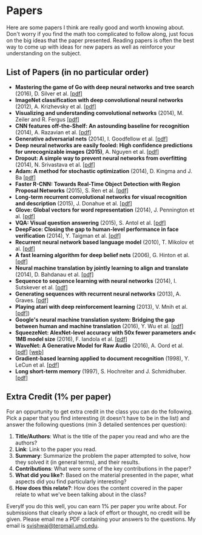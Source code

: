 # Papers

Here are some papers I think are really good and worth knowing about. Don't worry if you find the math too complicated to follow along, just focus on the big ideas that the paper presented. Reading papers is often the best way to come up with ideas for new papers as well as reinforce your understanding on the subject.

## List of Papers (in no particular order)
- **Mastering the game of Go with deep neural networks and tree search** (2016), D. Silver et al. [[pdf]](http://www.nature.com/nature/journal/v529/n7587/full/nature16961.html)
- **ImageNet classification with deep convolutional neural networks** (2012), A. Krizhevsky et al. [[pdf]](http://papers.nips.cc/paper/4824-imagenet-classification-with-deep-convolutional-neural-networks.pdf)
- **Visualizing and understanding convolutional networks** (2014), M. Zeiler and R. Fergus [[pdf]](https://arxiv.org/pdf/1311.2901.pdf)
- **CNN features off-the-Shelf: An astounding baseline for recognition** (2014), A. Razavian et al. [[pdf]](http://www.cv-foundation.org//openaccess/content_cvpr_workshops_2014/W15/papers/Razavian_CNN_Features_Off-the-Shelf_2014_CVPR_paper.pdf)
- **Generative adversarial nets** (2014), I. Goodfellow et al. [[pdf]](http://papers.nips.cc/paper/5423-generative-adversarial-nets.pdf)
- **Deep neural networks are easily fooled: High confidence predictions for unrecognizable images (2015)**, A. Nguyen et al. [[pdf]](https://arxiv.org/pdf/1311.2901.pdf)
- **Dropout: A simple way to prevent neural networks from overfitting** (2014), N. Srivastava et al. [[pdf]](http://jmlr.org/papers/volume15/srivastava14a/srivastava14a.pdf)
- **Adam: A method for stochastic optimization** (2014), D. Kingma and J. Ba [[pdf]](http://arxiv.org/pdf/1412.6980)
- **Faster R-CNN: Towards Real-Time Object Detection with Region Proposal Networks** (2015), S. Ren et al. [[pdf]](http://papers.nips.cc/paper/5638-faster-r-cnn-towards-real-time-object-detection-with-region-proposal-networks.pdf)
- **Long-term recurrent convolutional networks for visual recognition and description** (2015), J. Donahue et al. [[pdf]](http://www.cv-foundation.org/openaccess/content_cvpr_2015/papers/Donahue_Long-Term_Recurrent_Convolutional_2015_CVPR_paper.pdf)
- **Glove: Global vectors for word representation** (2014), J. Pennington et al. [[pdf]](http://anthology.aclweb.org/D/D14/D14-1162.pdf)
- **VQA: Visual question answering** (2015), S. Antol et al. [[pdf]](http://www.cv-foundation.org/openaccess/content_iccv_2015/papers/Antol_VQA_Visual_Question_ICCV_2015_paper.pdf)
- **DeepFace: Closing the gap to human-level performance in face verification** (2014), Y. Taigman et al. [[pdf]](http://www.cv-foundation.org/openaccess/content_cvpr_2014/papers/Taigman_DeepFace_Closing_the_2014_CVPR_paper.pdf)
- **Recurrent neural network based language model** (2010), T. Mikolov et al. [[pdf]](http://www.fit.vutbr.cz/research/groups/speech/servite/2010/rnnlm_mikolov.pdf)
- **A fast learning algorithm for deep belief nets** (2006), G. Hinton et al. [[pdf]](http://nuyoo.utm.mx/~jjf/rna/A8%20A%20fast%20learning%20algorithm%20for%20deep%20belief%20nets.pdf)
- **Neural machine translation by jointly learning to align and translate** (2014), D. Bahdanau et al. [[pdf]](http://arxiv.org/pdf/1409.0473)
- **Sequence to sequence learning with neural networks** (2014), I. Sutskever et al. [[pdf]](http://papers.nips.cc/paper/5346-sequence-to-sequence-learning-with-neural-networks.pdf)
- **Generating sequences with recurrent neural networks** (2013), A. Graves. [[pdf]](https://arxiv.org/pdf/1308.0850)
- **Playing atari with deep reinforcement learning** (2013), V. Mnih et al. [[pdf]](http://arxiv.org/pdf/1312.5602.pdf))
- **Google's neural machine translation system: Bridging the gap between human and machine translation** (2016), Y. Wu et al. [[pdf]](https://arxiv.org/pdf/1609.08144)
- **SqueezeNet: AlexNet-level accuracy with 50x fewer parameters and< 1MB model size** (2016), F. Iandola et al. [[pdf]](http://arxiv.org/pdf/1602.07360)
- **WaveNet: A Generative Model for Raw Audio** (2016), A. Oord et al. [[pdf]](https://arxiv.org/pdf/1609.03499v2) [[web]](https://deepmind.com/blog/wavenet-generative-model-raw-audio/)
- **Gradient-based learning applied to document recognition** (1998), Y. LeCun et al. [[pdf]](http://yann.lecun.com/exdb/publis/pdf/lecun-01a.pdf)
- **Long short-term memory** (1997), S. Hochreiter and J. Schmidhuber. [[pdf]](http://www.mitpressjournals.org/doi/pdfplus/10.1162/neco.1997.9.8.1735)

## Extra Credit (1% per paper)
For an oppurtunity to get extra credit in the class you can do the following. Pick a paper that you find interesting (it doesn't have to be in the list) and answer the following questions (min 3 detailed sentences per question):
1. **Title/Authors**: What is the title of the paper you read and who are the authors?
2. **Link**: Link to the paper you read.
3. **Summary**: Summarize the problem the paper attempted to solve, how they solved it (in general terms), and  their results. 
4. **Contributions**: What were some of the key contributions in the paper?
5. **What did you like?**: Based on the material presented in the paper, what aspects did you find particularly interesting?
6. **How does this relate?**: How does the content covered in the paper relate to what we've been talking about in the class?

EveryIf you do this well, you can earn 1% per paper you write about. For submissions that clearly show a lack of effort or thought, no credit will be given. Please email me a PDF containing your answers to the questions. My email is [svishwaj@terpmail.umd.edu](mailto:svishwaj@terpmail.umd.edu).


